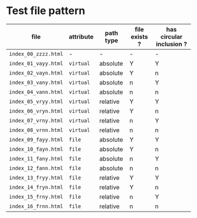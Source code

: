 # Test file pattern

|file|attribute|path type|file exists ?|has circular inclusion ?|
|---|---|---|---|---|
|`index_00_zzzz.html`|-        |-       |-|-|
|`index_01_vayy.html`|`virtual`|absolute|Y|Y|
|`index_02_vayn.html`|`virtual`|absolute|Y|n|
|`index_03_vany.html`|`virtual`|absolute|n|Y|
|`index_04_vann.html`|`virtual`|absolute|n|n|
|`index_05_vryy.html`|`virtual`|relative|Y|Y|
|`index_06_vryn.html`|`virtual`|relative|Y|n|
|`index_07_vrny.html`|`virtual`|relative|n|Y|
|`index_08_vrnn.html`|`virtual`|relative|n|n|
|`index_09_fayy.html`|`file`   |absolute|Y|Y|
|`index_10_fayn.html`|`file`   |absolute|Y|n|
|`index_11_fany.html`|`file`   |absolute|n|Y|
|`index_12_fann.html`|`file`   |absolute|n|n|
|`index_13_fryy.html`|`file`   |relative|Y|Y|
|`index_14_fryn.html`|`file`   |relative|Y|n|
|`index_15_frny.html`|`file`   |relative|n|Y|
|`index_16_frnn.html`|`file`   |relative|n|n|
